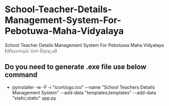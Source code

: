 # School-Teacher-Details-Management-System-For-Pebotuwa-Maha-Vidyalaya
School Teacher Details Management System For Pebotuwa Maha Vidyalaya (ර/පෑබොටුව මහා විද්‍යාලය)

## Do you need to generate .exe file use below command
* pyinstaller -w -F -i "icon\logo.ico" --name "School Teachers Details Management System" --add-data "templates;templates" --add-data "static;static" app.py